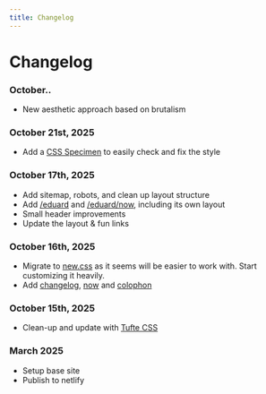 ```yaml
---
title: Changelog
---
```


# Changelog

### October..
- New aesthetic approach based on brutalism

### October 21st, 2025
- Add a [CSS Specimen](/specimen) to easily check and fix the style

### October 17th, 2025

- Add sitemap, robots, and clean up layout structure
- Add [/eduard](/eduard) and [/eduard/now](/eduard/now), including its own 
layout
- Small header improvements 
- Update the layout & fun links

### October 16th, 2025

- Migrate to [new.css](https://newcss.net) as it seems will be easier to work
  with. Start customizing it heavily.
- Add [changelog](/changelog), [now](/now) and [colophon](/colophon)

### October 15th, 2025

- Clean-up and update with [Tufte CSS](https://edwardtufte.github.io/tufte-css/)

### March 2025

- Setup base site
- Publish to netlify
